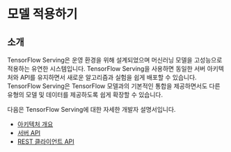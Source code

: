 # 모델 적용하기

## 소개

TensorFlow Serving은 운영 환경을 위해 설계되었으며 머신러닝 모델을 고성능으로 적용하는 유연한 시스템입니다. TensorFlow Serving을 사용하면 동일한 서버 아키텍처와 API를 유지하면서 새로운 알고리즘과 실험을 쉽게 배포할 수 있습니다. TensorFlow Serving은 TensorFlow 모델과의 기본적인 통합을 제공하면서도 다른 유형의 모델 및 데이터를 제공하도록 쉽게 확장할 수 있습니다.

다음은 TensorFlow Serving에 대한 자세한 개발자 설명서입니다.

- [아키텍처 개요](https://www.tensorflow.org/tfx/serving/architecture)
- [서버 API](https://www.tensorflow.org/tfx/serving/api_docs/cc/)
- [REST 클라이언트 API](https://www.tensorflow.org/tfx/serving/api_rest)
